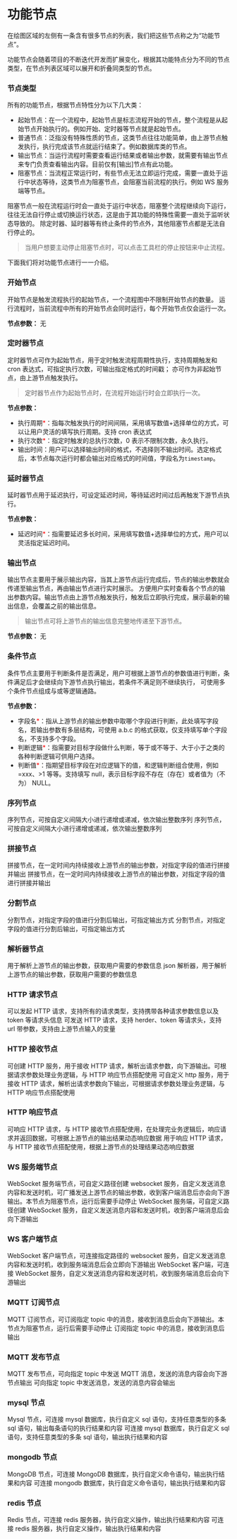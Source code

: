 # 功能节点

在绘图区域的左侧有一条含有很多节点的列表，我们把这些节点称之为“功能节点”。

功能节点会随着项目的不断迭代开发而扩展变化，根据其功能特点分为不同的节点类型，在节点列表区域可以展开和折叠同类型的节点。

### 节点类型

所有的功能节点，根据节点特性分为以下几大类：

- 起始节点：在一个流程中，起始节点是标志流程开始的节点，整个流程是从起始节点开始执行的。例如开始、定时器等节点就是起始节点。
- 普通节点：泛指没有特殊性质的节点，这类节点往往功能简单，由上游节点触发执行，执行完成该节点就运行结束了。例如数据库类的节点。
- 输出节点：当运行流程时需要查看运行结果或者输出参数，就需要有输出节点来专门负责查看输出内容。目前仅有[输出]节点有此功能。
- 阻塞节点：当流程正常运行时，有些节点无法立即运行完成，需要一直处于运行中状态等待，这类节点为阻塞节点，会阻塞当前流程的执行。例如 WS 服务端等节点。

阻塞节点一般在流程运行时会一直处于运行中状态，阻塞整个流程继续向下运行，往往无法自行停止或切换运行状态，这是由于其功能的特殊性需要一直处于监听状态导致的。
除定时器、延时器等有终止条件的节点外，其他阻塞节点都是无法自行停止的。

> 当用户想要主动停止阻塞节点时，可以点击工具栏的停止按钮来中止流程。

下面我们将对功能节点进行一一介绍。

### 开始节点

开始节点是触发流程执行的起始节点，一个流程图中不限制开始节点的数量。
运行流程时，当前流程中所有的开始节点会同时运行，每个开始节点仅会运行一次。

**节点参数：**
无

### 定时器节点

定时器节点可作为起始节点，用于定时触发流程周期性执行，支持周期触发和 cron 表达式，可指定执行次数，可输出指定格式的时间戳；
亦可作为非起始节点，由上游节点触发执行。

> 定时器节点作为起始节点时，在流程开始运行时会立即执行一次。

**节点参数：**

- 执行周期<font color=red>\*</font>：指每次触发执行的时间间隔，采用填写数值+选择单位的方式，可以让用户灵活的填写执行周期。支持 cron 表达式
- 执行次数<font color=red>\*</font>：指定时触发的总执行次数，0 表示不限制次数，永久执行。
- 输出时间：用户可以选择输出时间的格式，不选择则不输出时间。选定格式后，本节点每次运行时都会输出对应格式的时间值，字段名为`timestamp`。

### 延时器节点

延时器节点用于延迟执行，可设定延迟时间，等待延迟时间过后再触发下游节点执行。

**节点参数：**

- 延迟时间<font color=red>\*</font>：指需要延迟多长时间，采用填写数值+选择单位的方式，用户可以灵活指定延迟时间。

### 输出节点

输出节点主要用于展示输出内容，当其上游节点运行完成后，节点的输出参数就会传递至输出节点，再由输出节点进行实时展示。
方便用户实时查看各个节点的输出参数内容。输出节点由上游节点触发执行，触发后立即执行完成，展示最新的输出信息，会覆盖之前的输出信息。

> 输出节点可将上游节点的输出信息完整地传递至下游节点。

**节点参数：**
无

### 条件节点

条件节点主要用于判断条件是否满足，用户可根据上游节点的参数值进行判断，条件满足后才会继续向下游节点执行输出，若条件不满足则不继续执行，
可使用多个条件节点组成与或等逻辑通路。

**节点参数：**

- 字段名<font color=red>\*</font>：指从上游节点的输出参数中取哪个字段进行判断，此处填写字段名，若输出参数有多层结构，可使用 a.b.c 的格式获取，仅支持填写单个字段名，不支持多个字段。
- 判断逻辑<font color=red>\*</font>：指需要对目标字段做什么判断，等于或不等于、大于小于之类的各种判断逻辑可供用户选择。
- 判断值<font color=red>\*</font>：指期望目标字段在对应逻辑下的值，和逻辑判断组合使用，例如=xxx、>1 等等。支持填写 null，表示目标字段不存在（存在）或者值为（不为） NULL。

### 序列节点

序列节点，可按自定义间隔大小进行递增或递减，依次输出整数序列
序列节点，可按自定义间隔大小进行递增或递减，依次输出整数序列

### 拼接节点

拼接节点，在一定时间内持续接收上游节点的输出参数，对指定字段的值进行拼接并输出
拼接节点，在一定时间内持续接收上游节点的输出参数，对指定字段的值进行拼接并输出

### 分割节点

分割节点，对指定字段的值进行分割后输出，可指定输出方式
分割节点，对指定字段的值进行分割后输出，可指定输出方式

### 解析器节点

用于解析上游节点的输出参数，获取用户需要的参数信息
json 解析器，用于解析上游节点的输出参数，获取用户需要的参数信息

### HTTP 请求节点

可以发起 HTTP 请求，支持所有的请求类型，支持携带各种请求参数信息以及 token 等请求头信息
可发送 HTTP 请求，支持 herder、token 等请求头，支持 url 带参数，支持由上游节点输入的变量

### HTTP 接收节点

可创建 HTTP 服务，用于接收 HTTP 请求，解析出请求参数，向下游输出。可根据请求参数处理业务逻辑，与 HTTP 响应节点搭配使用
可自定义 http 服务，用于接收 HTTP 请求，解析出请求参数向下输出，可根据请求参数处理业务逻辑，与 HTTP 响应节点搭配使用

### HTTP 响应节点

可响应 HTTP 请求，与 HTTP 接收节点搭配使用，在处理完业务逻辑后，响应请求并返回数据，可根据上游节点的输出结果动态响应数据
用于响应 HTTP 请求，与 HTTP 接收节点搭配使用，根据上游节点的处理结果动态响应数据

### WS 服务端节点

WebSocket 服务端节点，可自定义路径创建 websocket 服务，自定义发送消息内容和发送时机，可广播发送上游节点的输出参数，收到客户端消息后亦会向下游输出。本节点为阻塞节点，运行后需要手动停止
WebSocket 服务端，可自定义路径创建 WebSocket 服务，自定义发送消息内容和发送时机，收到客户端消息后会向下游输出

### WS 客户端节点

WebSocket 客户端节点，可连接指定路径的 websocket 服务，自定义发送消息内容和发送时机，收到服务端消息后会立即向下游输出
WebSocket 客户端，可连接 WebSocket 服务，自定义发送消息内容和发送时机，收到服务端消息后会向下游输出

### MQTT 订阅节点

MQTT 订阅节点，可订阅指定 topic 中的消息，接收到消息后会向下游输出。本节点为阻塞节点，运行后需要手动停止
订阅指定 topic 中的消息，接收到消息后输出

### MQTT 发布节点

MQTT 发布节点，可向指定 topic 中发送 MQTT 消息，发送的消息内容会向下游节点输出
可向指定 topic 中发送消息，发送的消息内容会输出

### mysql 节点

Mysql 节点，可连接 mysql 数据库，执行自定义 sql 语句，支持任意类型的多条 sql 语句，输出每条语句的执行结果和内容
可连接 mysql 数据库，执行自定义 sql 语句，支持任意类型的多条 sql 语句，输出执行结果和内容

### mongodb 节点

MongoDB 节点，可连接 MongoDB 数据库，执行自定义命令语句，输出执行结果和内容
可连接 mongodb 数据库，执行自定义命令语句，输出执行结果和内容

### redis 节点

Redis 节点，可连接 redis 服务器，执行自定义操作，输出执行结果和内容
可连接 redis 服务器，执行自定义操作，输出执行结果和内容

